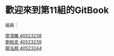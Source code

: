 # 歡迎來到第11組的GitBook

組員：

[廖漳縢    40523238](https://github.com/s40523238/cd2018/tree/master)  
[劉柏言    40523239](https://github.com/s40523239/cd2018/tree/master)  
[龍泓翔    40523244](https://github.com/s40523244/cd2018)


